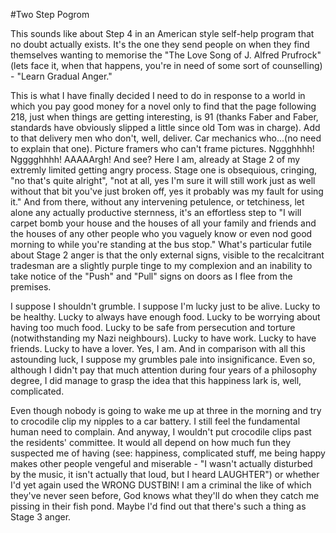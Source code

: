 #Two Step Pogrom

This sounds like about Step 4 in an American style self-help program that no doubt actually exists. It's the one they send people on when they find themselves wanting to memorise the "The Love Song of J. Alfred Prufrock" (lets face it, when that happens, you're in need of some sort of counselling) - "Learn Gradual Anger." 
    
This is what I have finally decided I need to do in response to a world in which you pay good money for a novel only to find that the page following 218, just when things are getting interesting, is 91 (thanks Faber and Faber, standards have obviously slipped a little since old Tom was in charge). Add to that delivery men who don't, well, deliver. Car mechanics who...(no need to explain that one). Picture framers who can't frame pictures. Nggghhhh! Ngggghhhh! AAAAArgh! And see? Here I am, already at Stage 2 of my extremly limited getting angry process. Stage one is obsequious, cringing, "no that's quite alright", "not at all, yes I'm sure it will still work just as well without that bit you've just broken off, yes it probably was my fault for using it." And from there, without any intervening petulence, or tetchiness, let alone any actually productive sternness, it's an effortless step to "I will carpet bomb your house and the houses of all your family and friends and the houses of any other people who you vaguely know or even nod good morning to while you're standing at the bus stop." What's particular futile about Stage 2 anger is that the only external signs, visible to the recalcitrant tradesman are a slightly purple tinge to my complexion and an inability to take notice of the "Push" and "Pull" signs on doors as I flee from the premises. 

I suppose I shouldn't grumble. I suppose I'm lucky just to be alive. Lucky to be healthy. Lucky to always have enough food. Lucky to be worrying about having too much food. Lucky to be safe from persecution and torture (notwithstanding my Nazi neighbours). Lucky to have work. Lucky to have friends. Lucky to have a lover. Yes, I am. And in comparison with all this astounding luck, I suppose my grumbles pale into insignificance. Even so, although I didn't pay that much attention during four years of a philosophy degree, I did manage to grasp the idea that this happiness lark is, well, complicated. 

Even though nobody is going to wake me up at three in the morning and try to crocodile clip my nipples to a car battery. I still feel the fundamental human need to complain. And anyway, I wouldn't put crocodile clips past the residents' committee. It would all depend on how much fun they suspected me of having (see: happiness, complicated stuff, me being happy makes other people vengeful and miserable - "I wasn't actually disturbed by the music, it isn't actually that loud, but I heard LAUGHTER") or whether I'd yet again used the WRONG DUSTBIN! I am a criminal the like of which they've never seen before, God knows what they'll do when they catch me pissing in their fish pond. Maybe I'd find out that there's such a thing as Stage 3 anger.